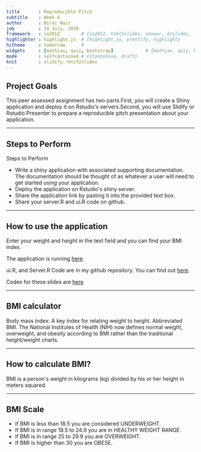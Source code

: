 ```yaml
---
title       : Reproducible Pitch
subtitle    : Week 4
author      : Niraj Nair
job         : 24 July, 2020
framework   : io2012        # {io2012, html5slides, shower, dzslides, ...}
highlighter : highlight.js  # {highlight.js, prettify, highlight}
hitheme     : tomorrow      # 
widgets     : [mathjax, quiz, bootstrap]            # {mathjax, quiz, bootstrap}
mode        : selfcontained # {standalone, draft}
knit        : slidify::knit2slides
---
```


## Project Goals

This peer assessed assignment has two parts.First, you will create a Shiny application and deploy it on Rstudio's servers.Second, you will use Slidify or Rstudio Presenter to prepare a reproducible pitch presentation about your application.

---

## Steps to Perform

Steps to Perform
+ Write a shiny application with associated supporting documentation. The documentation should be thought of as whatever a user will need to get started using your application.
+ Deploy the application on Rstudio's shiny server.
+ Share the application link by pasting it into the provided text box.
+ Share your server.R and ui.R code on github.

---

## How to use the application

Enter your weight and height in the text field and you can find your BMI index.

The application is running [here](https://nirajnair.shinyapps.io/shiny_app/).

ui.R, and Server.R Code are in my github repository.
You can find out [here](https://github.com/NirajNair/Shiny-App).

Codes for these slides are [here](https://github.com/NirajNair/Reproducible-Pitch)

---
## BMI calculator
Body mass index: A key index for relating weight to height. Abbreviated BMI. The National Institutes of Health (NIH) now defines normal weight, overweight, and obesity according to BMI rather than the traditional height/weight charts.

--- 

## How to calculate BMI?

BMI is a person's weight in kilograms (kg) divided by his or her height in meters squared.

---

## BMI Scale

+ If BMI is less than 18.5 you are considered UNDERWEIGHT.
+ If BMI is in range 18.5 to 24.9 you are in HEALTHY WEIGHT RANGE.
+ If BMI is in range 25 to 29.9 you are OVERWEIGHT.
+ If BMI is higher than 30 you are OBESE.


